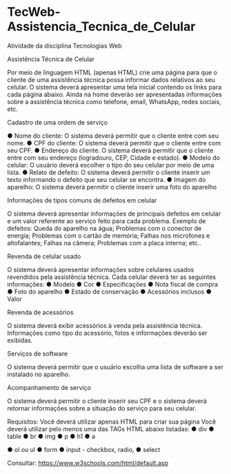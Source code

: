 # TecWeb-Assistencia_Tecnica_de_Celular

Atividade da disciplina Tecnologias Web

Assistência Técnica de Celular

Por meio de linguagem HTML (apenas HTML) crie uma página para que o cliente de uma
assistência técnica possa informar dados relativos ao seu celular.
O sistema deverá apresentar uma tela inicial contendo os links para cada página abaixo.
Ainda na home deverão ser apresentadas informações sobre a assistência técnica como
telefone, email, WhatsApp, redes sociais, etc.

Cadastro de uma ordem de serviço

● Nome do cliente: O sistema deverá permitir que o cliente entre com seu nome.
● CPF do cliente: O sistema deverá permitir que o cliente entre com seu CPF.
● Endereço do cliente. O sistema deverá permitir que o cliente entre com seu
endereço (logradouro, CEP, Cidade e estado).
● Modelo do celular: O usuário deverá escolher o tipo do seu celular por meio de
uma lista.
● Relato de defeito: O sistema deverá permitir o cliente inserir um texto informando o
defeito que seu celular se encontra.
● Imagem do aparelho: O sistema deverá permitir o cliente inserir uma foto do
aparelho

Informações de tipos comuns de defeitos em celular

O sistema deverá apresentar informações de principais defeitos em celular e um valor
referente ao serviço feito para cada problema.
Exemplo de defeitos:
Queda do aparelho na água;
Problemas com o conector de energia;
Problemas com o cartão de memória;
Falhas nos microfones e altofalantes;
Falhas na câmera;
Problemas com a placa interna;
etc..

Revenda de celular usado

O sistema deverá apresentar informações sobre celulares usados revendidos pela
assistência técnica. Cada celular deverá ter as seguintes informações:
● Modelo
● Cor
● Especificações
● Nota fiscal de compra
● Foto do aparelho
● Estado de conservação
● Acessórios inclusos
● Valor

Revenda de acessórios

O sistema deverá exibir acessórios à venda pela assistência técnica. Informações como tipo
do acessório, fotos e informações deverão ser exibidas.

Serviços de software

O sistema deverá permitir que o usuário escolha uma lista de software a ser instalado no
aparelho.

Acompanhamento de serviço

O sistema deverá permitir o cliente inserir seu CPF e o sistema deverá retornar informações
sobre a situação do serviço para seu celular.

Requisitos:
Você deverá utilizar apenas HTML para criar sua página
Você deverá utilizar pelo menos uma das TAGs HTML abaixo listadas:
● div
● table
● br
● img
● p
● h1
● a

● ol ou ul
● form
● input - checkbox, radio,
● select

Consultar:
https://www.w3schools.com/html/default.asp
